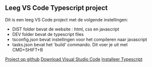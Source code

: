 ## Leeg VS Code Typescript project

Dit is een leeg VS Code project met de volgende instellingen:
- DIST folder bevat de website : html, css en javascript
- DEV folder bevat de typescript files
- tsconfig.json bevat instellingen voor het compileren naar javascript
- tasks.json bevat het 'build' commando. Dit voer je uit met CMD+SHIFT+B

[Project op github](https://github.com/HR-Programming/PRG04-Startproject)
[Download Visual Studio Code](https://code.visualstudio.com)
[Installeer Typescript](http://www.typescriptlang.org/docs/tutorial.html)